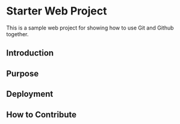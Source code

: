 # Starter Web Project

This is a sample web project for showing how to use Git and Github together.

## Introduction

## Purpose

## Deployment

## How to Contribute